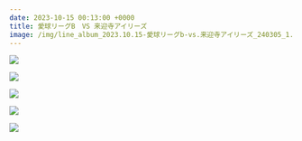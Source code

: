 ```yaml
---
date: 2023-10-15 00:13:00 +0000
title: 愛球リーグB　VS 来迎寺アイリーズ
image: /img/line_album_2023.10.15-愛球リーグb-vs.来迎寺アイリーズ_240305_1.jpg
---
```

![](/img/line_album_2023.10.15-愛球リーグb-vs.来迎寺アイリーズ_240305_2.jpg)

![](/img/line_album_2023.10.15-愛球リーグb-vs.来迎寺アイリーズ_240305_3.jpg)

![](/img/line_album_2023.10.15-愛球リーグb-vs.来迎寺アイリーズ_240305_4.jpg)

![](/img/line_album_2023.10.15-愛球リーグb-vs.来迎寺アイリーズ_240305_5.jpg)

![](/img/line_album_2023.10.15-愛球リーグb-vs.来迎寺アイリーズ_240305_6.jpg)
